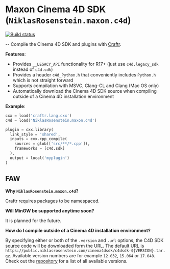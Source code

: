 # Maxon Cinema 4D SDK (`NiklasRosenstein.maxon.c4d`)

[![Build status](https://ci.appveyor.com/api/projects/status/sls9x3ic6nc1gosw/branch/master?svg=true)](https://ci.appveyor.com/project/NiklasRosenstein/niklasrosenstein-maxon-c4d/branch/master)

-- Compile the Cinema 4D SDK and plugins with [Craftr].

[Craftr]: https://github.com/craftr-build/craftr

__Features__:

- Provides `__LEGACY_API` functionality for R17+ (just use `c4d.legacy_sdk`
  instead of `c4d.sdk`)
- Provides a header `c4d_Python.h` that conveniently includes `Python.h`
  which is not straight forward
- Supports compilation with MSVC, Clang-CL and Clang (Mac OS only)
- Automatically download the Cinema 4D SDK source when compiling outside
  of a Cinema 4D installation environment

__Example__:

```python
cxx = load('craftr.lang.cxx')
c4d = load('NiklasRosenstein.maxon.c4d')

plugin = cxx.library(
  link_style = 'shared',
  inputs = cxx.cpp_compile(
    sources = glob(['src/**/*.cpp']),
    frameworks = [c4d.sdk]
  ),
  output = local('myplugin')
)
```

## FAW

__Why `NiklasRosenstein.maxon.c4d`?__

Craftr requires packages to be namespaced.

__Will MinGW be supported anytime soon?__

It is planned for the future.

__How do I compile outside of a Cinema 4D installation environment?__

By specifying either or both of the `.version` and `.url` options, the C4D
SDK source code will be downloaded form the URL. The default URL is
`https://public.niklasrosenstein.com/cinema4dsdk/c4dsdk-${VERSION}.tar.gz`.
Available version numbers are for example `12.032`, `15.064` or `17.048`.
Check out the [repository] for a list of all available versions.

[repository]: https://public.niklasrosenstein.com/cinema4dsdk/
